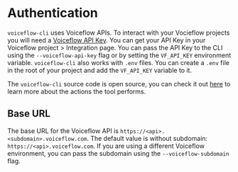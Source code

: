 # Authentication

`voiceflow-cli` uses Voiceflow APIs. To interact with your Vocieflow projects you will need a [Voiceflow API Key](https://docs.voiceflow.com/reference/authentication). You can get your API Key in your Voiceflow project > Integration page. You can pass the API Key to the CLI using the `--voiceflow-api-key` flag or by setting the `VF_API_KEY` environment variable. `voiceflow-cli` also works with `.env` files. You can create a `.env` file in the root of your project and add the `VF_API_KEY` variable to it.

The `voiceflow-cli` source code is open source, you can check it out [here](https://github.com/xavidop/voiceflow-cli) to learn more about the actions the tool performs.

## Base URL

The base URL for the Voiceflow API is `https://<api>.<subdomain>.voiceflow.com`. The default value is without subdomain: `https://<api>.voiceflow.com`. If you are using a different Voiceflow environment, you can pass the subdomain using the `--voiceflow-subdomain` flag.